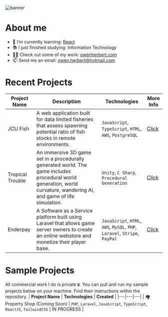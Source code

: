 ![banner](https://github.com/bytejungle/bytejungle/assets/60369890/037b752f-3b30-4d40-b274-86ccfb0b3db7)

# About me

- 🌱 I’m currently learning: [React](https://react.dev/)
- 📚 I just finished studying: Information Technology
- 👨‍💻 Check out some of my work: [owenherbert.com](https://owenherbert.com)
- 📫 Send me an email: owen.herbert@hotmail.com

# Recent Projects
| **Project Name** | **Description** | **Technologies** | **More Info** |
|---|---|---|---|
| JCU Fish | A web application built for data limited fisheries that assess spawning potential ratio of fish stocks in remote environments. | `JavaScript`, `TypeScript`, `HTML`, `AWS`, `PostgreSQL` | [Click](https://owenherbert.com/projects/jcu-fish) |
| Tropical Trouble | An immersive 3D game set in a procedurally generated world. The game includes procedural world generation, world curvature, wandering AI, and game of life simulation. | `Unity`, `C Sharp`, `Procedural Generation` | [Click](https://owenherbert.com/projects/tropical-trouble) |
| Enderpay | A Software as a Service platform built using Laravel that allows game server owners to create an online webstore and monetize their player base. | `JavaScript`, `HTML`, `AWS`, `MySQL`, `PHP`, `Laravel`, `Stripe`, `PayPal` | [Click](https://owenherbert.com/projects/enderpay) |

# Sample Projects
All commercial work I do is private `🔒`. You can pull and run my sample projects below on your machine. Find their instructions within the repository.
| **Project Name** | **Technologies** | **Created** |
|---|---|---|
| 🏘️ Property Shop (Coming Soon) | `PHP`, `Laravel`, `JavaScript`, `TypeScript`, `ReactJS`, `TailwindCSS` | IN PROGRESS |
